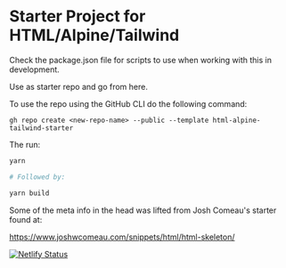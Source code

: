 # Starter Project for HTML/Alpine/Tailwind

Check the package.json file for scripts to use when working with this in development.

Use as starter repo and go from here.

To use the repo using the GitHub CLI do the following command:

`gh repo create <new-repo-name> --public --template html-alpine-tailwind-starter`

The run:

```bash
yarn

# Followed by:

yarn build

```

Some of the meta info in the head was lifted from Josh Comeau's starter found at:

https://www.joshwcomeau.com/snippets/html/html-skeleton/

[![Netlify Status](https://api.netlify.com/api/v1/badges/4b71345e-4f30-4b89-9106-0c12531807e2/deploy-status)](https://app.netlify.com/sites/html-alpine-tailwind-starter/deploys)
